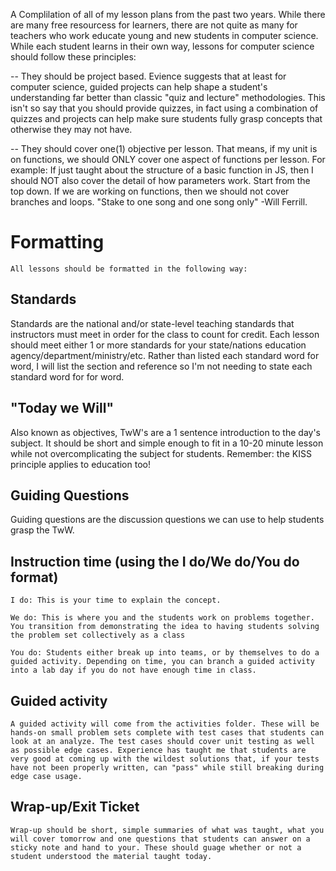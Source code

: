 A Complilation of all of my lesson plans from the past two years. While there are many free resourcess for learners, there are not quite as many for teachers who work educate young and new students in computer science. While each student learns in their own way, lessons for computer science should follow these principles:

-- They should be project based. Evience suggests that at least for computer science, guided projects can help shape a student's understanding far better than classic "quiz and lecture" methodologies. This isn't so say that you should provide quizzes, in fact using a combination of quizzes and projects can help make sure students fully grasp concepts that otherwise they may not have.

-- They should cover one(1) objective per lesson. That means, if my unit is on functions, we should ONLY cover one aspect of functions per lesson. For example: If just taught about the structure of a basic function in JS, then I should NOT also cover the detail of how parameters work. Start from the top down. If we are working on functions, then we should not cover branches and loops. "Stake to one song and one song only" -Will Ferrill.

# Formatting
    All lessons should be formatted in the following way:

## Standards
Standards are the national and/or state-level teaching standards that instructors must meet in order for the class to count for credit. Each lesson should meet either 1 or more standards for your state/nations education agency/department/ministry/etc. Rather than listed each standard word for word, I will list the section and reference so I'm not needing to state each standard word for for word.

## "Today we Will" 
Also known as objectives, TwW's are a 1 sentence introduction to the day's subject. It should be short and simple enough to fit in a 10-20 minute lesson while not overcomplicating the subject for students. Remember: the KISS principle applies to education too!

## Guiding Questions
Guiding questions are the discussion questions we can use to help students grasp the TwW.
## Instruction time (using the I do/We do/You do format)
    I do: This is your time to explain the concept.

    We do: This is where you and the students work on problems together. You transition from demonstrating the idea to having students solving the problem set collectively as a class

    You do: Students either break up into teams, or by themselves to do a guided activity. Depending on time, you can branch a guided activity into a lab day if you do not have enough time in class.


## Guided activity
    A guided activity will come from the activities folder. These will be hands-on small problem sets complete with test cases that students can look at an analyze. The test cases should cover unit testing as well as possible edge cases. Experience has taught me that students are very good at coming up with the wildest solutions that, if your tests have not been properly written, can "pass" while still breaking during edge case usage.

## Wrap-up/Exit Ticket
    Wrap-up should be short, simple summaries of what was taught, what you will cover tomorrow and one questions that students can answer on a sticky note and hand to your. These should guage whether or not a student understood the material taught today.
